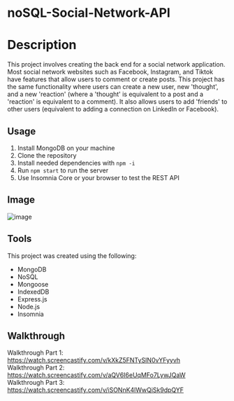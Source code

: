 # noSQL-Social-Network-API

# Description 

This project involves creating the back end for a social network application. Most social network websites such as Facebook, Instagram, and Tiktok have features that allow users to comment or create posts. This project has the same functionality where users can create a new user, new 'thought', and a new 'reaction' (where a 'thought' is equivalent to a post and a 'reaction' is equivalent to a comment). It also allows users to add 'friends' to other users (equivalent to adding a connection on LinkedIn or Facebook).

## Usage

1. Install MongoDB on your machine
2. Clone the repository
3. Install needed dependencies with `npm -i`
4. Run `npm start` to run the server
5. Use Insomnia Core or your browser to test the REST API

## Image


![image](C:\Users\cifue\documents\projects\noSQL-Social-Network-API\img\PIC.png)


## Tools
This project was created using the following:
* MongoDB
* NoSQL
* Mongoose
* IndexedDB
* Express.js
* Node.js
* Insomnia

## Walkthrough
Walkthrough Part 1: https://watch.screencastify.com/v/kXkZ5FNTySIN0vYFyyvh
<br>
Walkthrough Part 2: https://watch.screencastify.com/v/aQV6I6eUqMFo7LywJQaW
<br>
Walkthrough Part 3: https://watch.screencastify.com/v/iSONnK4lWwQiSk9dpQYF